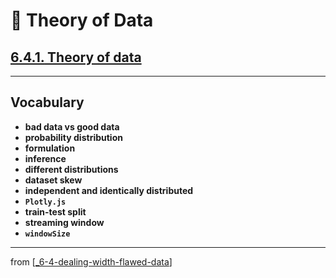 # 🧮 Theory of Data

## [**6.4.1.** Theory of data](https://livebook.manning.com/book/deep-learning-with-javascript/chapter-6/173)

---

## **Vocabulary**

- **bad data vs good data**
- **probability distribution**
- **formulation**
- **inference**
- **different distributions**
- **dataset skew**
- **independent and identically distributed**
- **`Plotly.js`**
- **train-test split**
- **streaming window**
- **`windowSize`**

---

from [[_6-4-dealing-width-flawed-data]]

[//begin]: # "Autogenerated link references for markdown compatibility"
[_6-4-dealing-width-flawed-data]: _6-4-dealing-width-flawed-data.md "🧮 Flawed Data dealing"
[//end]: # "Autogenerated link references"
